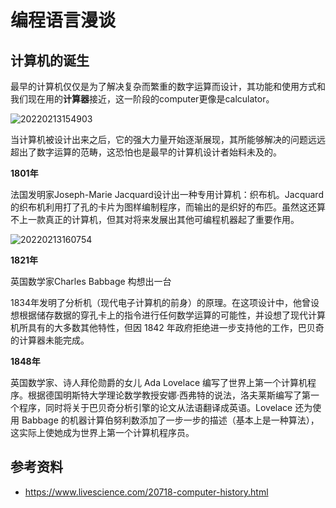# 编程语言漫谈

## 计算机的诞生

最早的计算机仅仅是为了解决复杂而繁重的数字运算而设计，其功能和使用方式和我们现在用的**计算器**接近，这一阶段的computer更像是calculator。

![20220213154903](http://haipeng-openwrite.oss-cn-beijing.aliyuncs.com/images%5C73031bcf9deded66bb43634a3c3bd3a2.png)

当计算机被设计出来之后，它的强大力量开始逐渐展现，其所能够解决的问题远远超出了数字运算的范畴，这恐怕也是最早的计算机设计者始料未及的。

**1801年**

法国发明家Joseph-Marie Jacquard设计出一种专用计算机：织布机。Jacquard的织布机利用打了孔的卡片为图样编制程序，而输出的是织好的布匹。虽然这还算不上一款真正的计算机，但其对将来发展出其他可编程机器起了重要作用。

![20220213160754](http://haipeng-openwrite.oss-cn-beijing.aliyuncs.com/images%5Cf823baa89555e3c91eac0bb580116040.png)

**1821年**

英国数学家Charles Babbage 构想出一台

1834年发明了分析机（现代电子计算机的前身）的原理。在这项设计中，他曾设想根据储存数据的穿孔卡上的指令进行任何数学运算的可能性，并设想了现代计算机所具有的大多数其他特性，但因 1842 年政府拒绝进一步支持他的工作，巴贝奇的计算器未能完成。

**1848年**

英国数学家、诗人拜伦勋爵的女儿 Ada Lovelace 编写了世界上第一个计算机程序。根据德国明斯特大学理论数学教授安娜·西弗特的说法，洛夫莱斯编写了第一个程序，同时将关于巴贝奇分析引擎的论文从法语翻译成英语。Lovelace 还为使用 Babbage 的机器计算伯努利数添加了一步一步的描述（基本上是一种算法），这实际上使她成为世界上第一个计算机程序员。

## 参考资料

- https://www.livescience.com/20718-computer-history.html 
